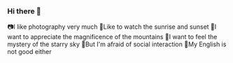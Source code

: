### Hi there 👋
📷I like photography very much
🌅Like to watch the sunrise and sunset
🗻I want to appreciate the magnificence of the mountains
🌌I want to feel the mystery of the starry sky
🫤But I'm afraid of social interaction
🤯My English is not good either


<!--
**atataot/atataot** is a ✨ _special_ ✨ repository because its `README.md` (this file) appears on your GitHub profile.

Here are some ideas to get you started:

- 🔭 I’m currently working on ...
- 🌱 I’m currently learning ...
- 👯 I’m looking to collaborate on ...
- 🤔 I’m looking for help with ...
- 💬 Ask me about ...
- 📫 How to reach me: ...
- 😄 Pronouns: ...
- ⚡ Fun fact: ...
-->
